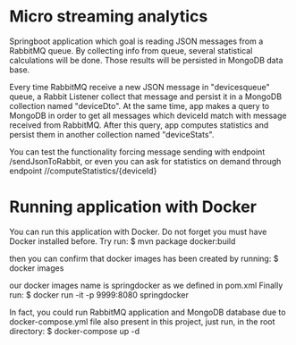 # Micro streaming analytics

Springboot application which goal is reading JSON messages from a RabbitMQ queue. By collecting info from queue, several statistical calculations will be done. Those results will be persisted in MongoDB data base.

Every time RabbitMQ receive a new JSON message in "devicesqueue" queue, a Rabbit Listener collect that message and persist it in a MongoDB collection named "deviceDto". At the same time, app makes a query to MongoDB in order to get all messages which deviceId match with message received from RabbitMQ. After this query, app computes statistics and persist them in another collection named "deviceStats".

You can test the functionality forcing message sending with endpoint /sendJsonToRabbit, or even you can ask for statistics on demand through endpoint //computeStatistics/{deviceId}

# Running application with Docker

You can run this application with Docker. Do not forget you must have Docker installed before. Try run:
$ mvn package docker:build

then you can confirm that docker images has been created by running:
$ docker images

our docker images name is springdocker as we defined in pom.xml
Finally run:
$ docker run -it -p 9999:8080 springdocker

In fact, you could run RabbitMQ application and MongoDB database due to docker-compose.yml file also present in this project, just run, in the root directory:
$ docker-compose up -d



